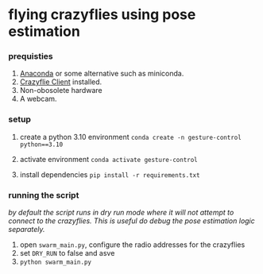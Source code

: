 # flying crazyflies using pose estimation

### prequisties
1. [Anaconda](https://www.anaconda.com/) or some alternative such as miniconda.
2. [Crazyflie Client](https://www.bitcraze.io/documentation/repository/crazyflie-clients-python/master/installation/install/) installed.
2. Non-obosolete hardware
3. A webcam. 


### setup
1. create a python 3.10 environment
`conda create -n gesture-control python==3.10`

2. activate environment
`conda activate gesture-control`

3. install dependencies
`pip install -r requirements.txt`


### running the script
_by default the script runs in dry run mode where it will not attempt to connect to the crazyflies. This is useful do debug the pose estimation logic separately._

1. open `swarm_main.py`, configure the radio addresses for the crazyflies
2. set `DRY_RUN` to false and asve
3. `python swarm_main.py`
